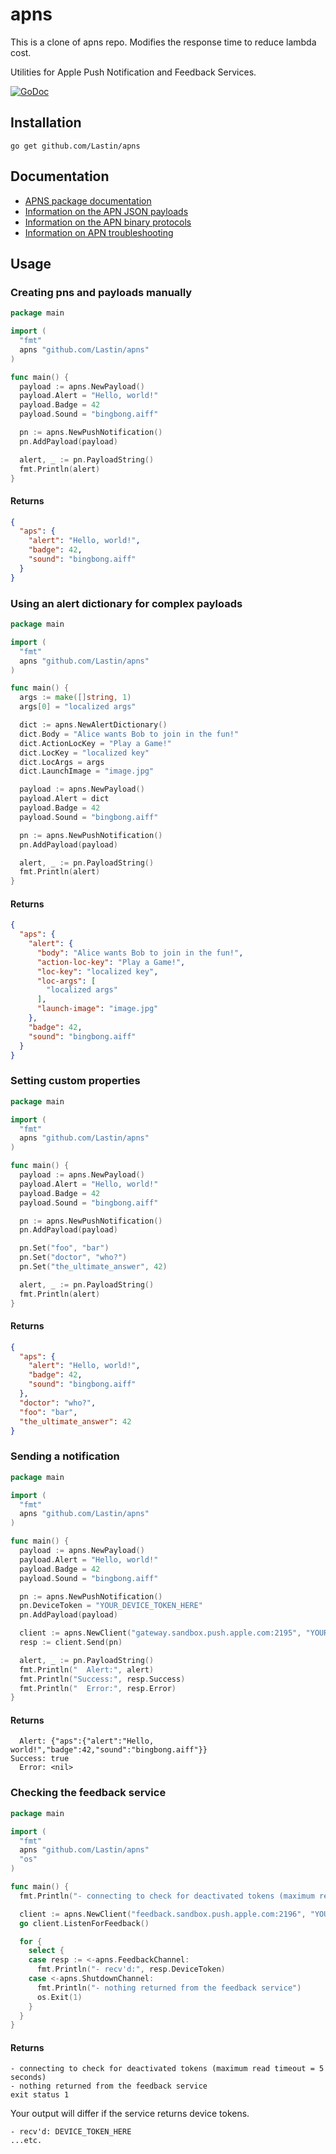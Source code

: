 # apns

This is a clone of apns repo.
Modifies the response time to reduce lambda cost.

Utilities for Apple Push Notification and Feedback Services.

[![GoDoc](https://godoc.org/github.com/anachronistic/apns?status.png)](https://godoc.org/github.com/anachronistic/apns)

## Installation

`go get github.com/Lastin/apns`

## Documentation

- [APNS package documentation](http://godoc.org/github.com/anachronistic/apns)
- [Information on the APN JSON payloads](http://developer.apple.com/library/mac/#documentation/NetworkingInternet/Conceptual/RemoteNotificationsPG/Chapters/ApplePushService.html)
- [Information on the APN binary protocols](http://developer.apple.com/library/ios/#documentation/NetworkingInternet/Conceptual/RemoteNotificationsPG/Chapters/CommunicatingWIthAPS.html)
- [Information on APN troubleshooting](http://developer.apple.com/library/ios/#technotes/tn2265/_index.html)

## Usage

### Creating pns and payloads manually
```go
package main

import (
  "fmt"
  apns "github.com/Lastin/apns"
)

func main() {
  payload := apns.NewPayload()
  payload.Alert = "Hello, world!"
  payload.Badge = 42
  payload.Sound = "bingbong.aiff"

  pn := apns.NewPushNotification()
  pn.AddPayload(payload)

  alert, _ := pn.PayloadString()
  fmt.Println(alert)
}
```

#### Returns
```json
{
  "aps": {
    "alert": "Hello, world!",
    "badge": 42,
    "sound": "bingbong.aiff"
  }
}
```

### Using an alert dictionary for complex payloads
```go
package main

import (
  "fmt"
  apns "github.com/Lastin/apns"
)

func main() {
  args := make([]string, 1)
  args[0] = "localized args"

  dict := apns.NewAlertDictionary()
  dict.Body = "Alice wants Bob to join in the fun!"
  dict.ActionLocKey = "Play a Game!"
  dict.LocKey = "localized key"
  dict.LocArgs = args
  dict.LaunchImage = "image.jpg"

  payload := apns.NewPayload()
  payload.Alert = dict
  payload.Badge = 42
  payload.Sound = "bingbong.aiff"

  pn := apns.NewPushNotification()
  pn.AddPayload(payload)

  alert, _ := pn.PayloadString()
  fmt.Println(alert)
}
```

#### Returns
```json
{
  "aps": {
    "alert": {
      "body": "Alice wants Bob to join in the fun!",
      "action-loc-key": "Play a Game!",
      "loc-key": "localized key",
      "loc-args": [
        "localized args"
      ],
      "launch-image": "image.jpg"
    },
    "badge": 42,
    "sound": "bingbong.aiff"
  }
}
```

### Setting custom properties
```go
package main

import (
  "fmt"
  apns "github.com/Lastin/apns"
)

func main() {
  payload := apns.NewPayload()
  payload.Alert = "Hello, world!"
  payload.Badge = 42
  payload.Sound = "bingbong.aiff"

  pn := apns.NewPushNotification()
  pn.AddPayload(payload)

  pn.Set("foo", "bar")
  pn.Set("doctor", "who?")
  pn.Set("the_ultimate_answer", 42)

  alert, _ := pn.PayloadString()
  fmt.Println(alert)
}
```

#### Returns
```json
{
  "aps": {
    "alert": "Hello, world!",
    "badge": 42,
    "sound": "bingbong.aiff"
  },
  "doctor": "who?",
  "foo": "bar",
  "the_ultimate_answer": 42
}
```

### Sending a notification
```go
package main

import (
  "fmt"
  apns "github.com/Lastin/apns"
)

func main() {
  payload := apns.NewPayload()
  payload.Alert = "Hello, world!"
  payload.Badge = 42
  payload.Sound = "bingbong.aiff"

  pn := apns.NewPushNotification()
  pn.DeviceToken = "YOUR_DEVICE_TOKEN_HERE"
  pn.AddPayload(payload)

  client := apns.NewClient("gateway.sandbox.push.apple.com:2195", "YOUR_CERT_PEM", "YOUR_KEY_NOENC_PEM")
  resp := client.Send(pn)

  alert, _ := pn.PayloadString()
  fmt.Println("  Alert:", alert)
  fmt.Println("Success:", resp.Success)
  fmt.Println("  Error:", resp.Error)
}
```

#### Returns
```shell
  Alert: {"aps":{"alert":"Hello, world!","badge":42,"sound":"bingbong.aiff"}}
Success: true
  Error: <nil>
```

### Checking the feedback service
```go
package main

import (
  "fmt"
  apns "github.com/Lastin/apns"
  "os"
)

func main() {
  fmt.Println("- connecting to check for deactivated tokens (maximum read timeout =", apns.FeedbackTimeoutSeconds, "seconds)")

  client := apns.NewClient("feedback.sandbox.push.apple.com:2196", "YOUR_CERT_PEM", "YOUR_KEY_NOENC_PEM")
  go client.ListenForFeedback()

  for {
    select {
    case resp := <-apns.FeedbackChannel:
      fmt.Println("- recv'd:", resp.DeviceToken)
    case <-apns.ShutdownChannel:
      fmt.Println("- nothing returned from the feedback service")
      os.Exit(1)
    }
  }
}
```

#### Returns
```shell
- connecting to check for deactivated tokens (maximum read timeout = 5 seconds)
- nothing returned from the feedback service
exit status 1
```

Your output will differ if the service returns device tokens.

```shell
- recv'd: DEVICE_TOKEN_HERE
...etc.
```
